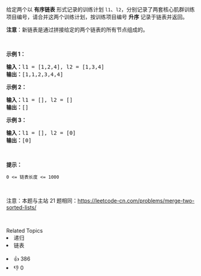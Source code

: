 <p>给定两个以 <strong>有序链表</strong> 形式记录的训练计划 <code>l1</code>、<code>l2</code>，分别记录了两套核心肌群训练项目编号，请合并这两个训练计划，按训练项目编号 <strong>升序</strong> 记录于链表并返回。</p>

<p><strong>注意</strong>：新链表是通过拼接给定的两个链表的所有节点组成的。</p>

<p>&nbsp;</p>

<p><strong>示例 1：</strong></p>

<pre>
<strong>输入：</strong>l1 = [1,2,4], l2 = [1,3,4]
<strong>输出：</strong>[1,1,2,3,4,4]</pre>

<p><strong>示例 2：</strong></p>

<pre>
<strong>输入：</strong>l1 = [], l2 = []
<strong>输出：</strong>[]</pre>

<p><strong>示例 3：</strong></p>

<pre>
<strong>输入：</strong>l1 = [], l2 = [0]
<strong>输出：</strong>[0]</pre>

<p>&nbsp;</p>

<p><strong>提示：</strong></p>

<p><code>0 &lt;= 链表长度 &lt;= 1000</code></p>

<p>&nbsp;</p>

<p>注意：本题与主站 21 题相同：<a href="https://leetcode-cn.com/problems/merge-two-sorted-lists/">https://leetcode-cn.com/problems/merge-two-sorted-lists/</a></p>

<p>&nbsp;</p>

<div><div>Related Topics</div><div><li>递归</li><li>链表</li></div></div><br><div><li>👍 386</li><li>👎 0</li></div>
